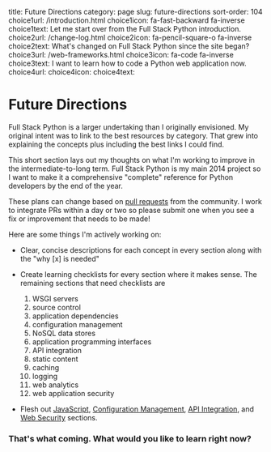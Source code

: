 title: Future Directions
category: page
slug: future-directions
sort-order: 104
choice1url: /introduction.html
choice1icon: fa-fast-backward fa-inverse
choice1text: Let me start over from the Full Stack Python introduction.
choice2url: /change-log.html
choice2icon: fa-pencil-square-o fa-inverse
choice2text: What's changed on Full Stack Python since the site began?
choice3url: /web-frameworks.html
choice3icon: fa-code fa-inverse
choice3text: I want to learn how to code a Python web application now.
choice4url:
choice4icon:
choice4text:


# Future Directions
Full Stack Python is a larger undertaking than I originally envisioned. My
original intent was to link to the best resources by category. That grew into
explaining the concepts plus including the best links I could find.

This short section lays out my thoughts on what I'm working to improve in the
intermediate-to-long term. Full Stack Python is my main 2014 project so I want 
to make it a comprehensive "complete" reference for Python developers by the
end of the year.

These plans can change based on 
[pull requests](https://github.com/makaimc/fullstackpython.github.com/pulls)
from the community. I work to integrate PRs within a day or two so please 
submit one when you see a fix or improvement that needs to be made!

Here are some things I'm actively working on:

* Clear, concise descriptions for each concept in every section along with
  the "why [x] is needed"

* Create learning checklists for every section where it makes sense. The
  remaining sections that need checklists are 

    1. WSGI servers
    1. source control
    1. application dependencies
    1. configuration management
    1. NoSQL data stores
    1. application programming interfaces
    1. API integration
    1. static content
    1. caching
    1. logging
    1. web analytics
    1. web application security

* Flesh out [JavaScript](../javascript.html), 
  [Configuration Management](../configuration-management.html), 
  [API Integration](../api-integration.html),
  and [Web Security](../web-application-security.html) sections.


### That's what coming. What would you like to learn right now?
